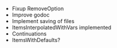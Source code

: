 * Fixup RemoveOption
* Improve godoc
* Implement saving of files
* ItemsInterpolatedWithVars implemented
* Continuations
* ItemsWithDefaults?